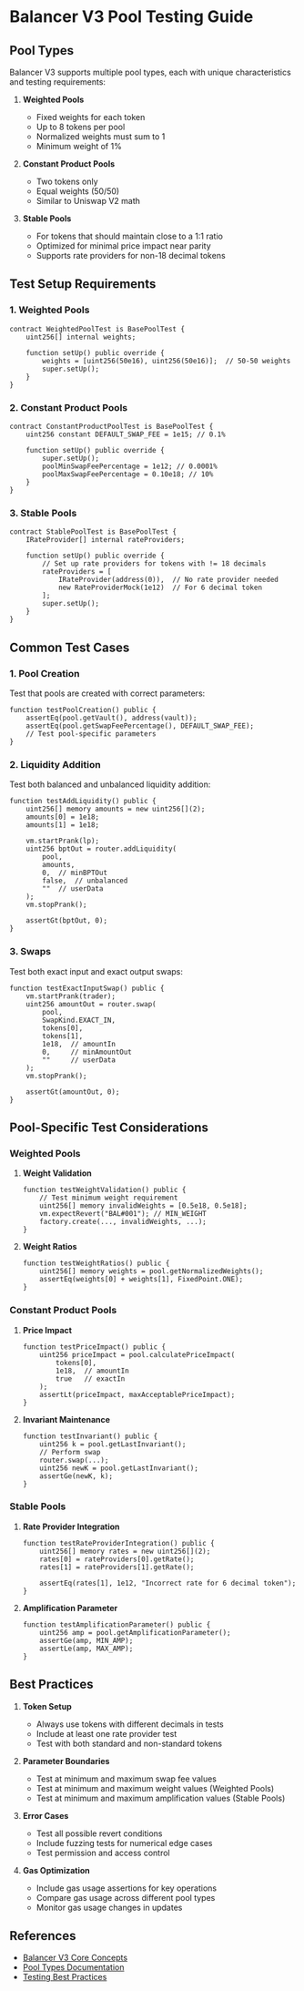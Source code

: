 # Balancer V3 Pool Testing Guide

## Pool Types

Balancer V3 supports multiple pool types, each with unique characteristics and testing requirements:

1. **Weighted Pools**
   - Fixed weights for each token
   - Up to 8 tokens per pool
   - Normalized weights must sum to 1
   - Minimum weight of 1%

2. **Constant Product Pools**
   - Two tokens only
   - Equal weights (50/50)
   - Similar to Uniswap V2 math

3. **Stable Pools**
   - For tokens that should maintain close to a 1:1 ratio
   - Optimized for minimal price impact near parity
   - Supports rate providers for non-18 decimal tokens

## Test Setup Requirements

### 1. Weighted Pools

```solidity
contract WeightedPoolTest is BasePoolTest {
    uint256[] internal weights;
    
    function setUp() public override {
        weights = [uint256(50e16), uint256(50e16)];  // 50-50 weights
        super.setUp();
    }
}
```

### 2. Constant Product Pools

```solidity
contract ConstantProductPoolTest is BasePoolTest {
    uint256 constant DEFAULT_SWAP_FEE = 1e15; // 0.1%
    
    function setUp() public override {
        super.setUp();
        poolMinSwapFeePercentage = 1e12; // 0.0001%
        poolMaxSwapFeePercentage = 0.10e18; // 10%
    }
}
```

### 3. Stable Pools

```solidity
contract StablePoolTest is BasePoolTest {
    IRateProvider[] internal rateProviders;
    
    function setUp() public override {
        // Set up rate providers for tokens with != 18 decimals
        rateProviders = [
            IRateProvider(address(0)),  // No rate provider needed
            new RateProviderMock(1e12)  // For 6 decimal token
        ];
        super.setUp();
    }
}
```

## Common Test Cases

### 1. Pool Creation

Test that pools are created with correct parameters:

```solidity
function testPoolCreation() public {
    assertEq(pool.getVault(), address(vault));
    assertEq(pool.getSwapFeePercentage(), DEFAULT_SWAP_FEE);
    // Test pool-specific parameters
}
```

### 2. Liquidity Addition

Test both balanced and unbalanced liquidity addition:

```solidity
function testAddLiquidity() public {
    uint256[] memory amounts = new uint256[](2);
    amounts[0] = 1e18;
    amounts[1] = 1e18;
    
    vm.startPrank(lp);
    uint256 bptOut = router.addLiquidity(
        pool,
        amounts,
        0,  // minBPTOut
        false,  // unbalanced
        ""  // userData
    );
    vm.stopPrank();
    
    assertGt(bptOut, 0);
}
```

### 3. Swaps

Test both exact input and exact output swaps:

```solidity
function testExactInputSwap() public {
    vm.startPrank(trader);
    uint256 amountOut = router.swap(
        pool,
        SwapKind.EXACT_IN,
        tokens[0],
        tokens[1],
        1e18,  // amountIn
        0,     // minAmountOut
        ""     // userData
    );
    vm.stopPrank();
    
    assertGt(amountOut, 0);
}
```

## Pool-Specific Test Considerations

### Weighted Pools

1. **Weight Validation**
   ```solidity
   function testWeightValidation() public {
       // Test minimum weight requirement
       uint256[] memory invalidWeights = [0.5e18, 0.5e18];
       vm.expectRevert("BAL#001"); // MIN_WEIGHT
       factory.create(..., invalidWeights, ...);
   }
   ```

2. **Weight Ratios**
   ```solidity
   function testWeightRatios() public {
       uint256[] memory weights = pool.getNormalizedWeights();
       assertEq(weights[0] + weights[1], FixedPoint.ONE);
   }
   ```

### Constant Product Pools

1. **Price Impact**
   ```solidity
   function testPriceImpact() public {
       uint256 priceImpact = pool.calculatePriceImpact(
           tokens[0],
           1e18,  // amountIn
           true   // exactIn
       );
       assertLt(priceImpact, maxAcceptablePriceImpact);
   }
   ```

2. **Invariant Maintenance**
   ```solidity
   function testInvariant() public {
       uint256 k = pool.getLastInvariant();
       // Perform swap
       router.swap(...);
       uint256 newK = pool.getLastInvariant();
       assertGe(newK, k);
   }
   ```

### Stable Pools

1. **Rate Provider Integration**
   ```solidity
   function testRateProviderIntegration() public {
       uint256[] memory rates = new uint256[](2);
       rates[0] = rateProviders[0].getRate();
       rates[1] = rateProviders[1].getRate();
       
       assertEq(rates[1], 1e12, "Incorrect rate for 6 decimal token");
   }
   ```

2. **Amplification Parameter**
   ```solidity
   function testAmplificationParameter() public {
       uint256 amp = pool.getAmplificationParameter();
       assertGe(amp, MIN_AMP);
       assertLe(amp, MAX_AMP);
   }
   ```

## Best Practices

1. **Token Setup**
   - Always use tokens with different decimals in tests
   - Include at least one rate provider test
   - Test with both standard and non-standard tokens

2. **Parameter Boundaries**
   - Test at minimum and maximum swap fee values
   - Test at minimum and maximum weight values (Weighted Pools)
   - Test at minimum and maximum amplification values (Stable Pools)

3. **Error Cases**
   - Test all possible revert conditions
   - Include fuzzing tests for numerical edge cases
   - Test permission and access control

4. **Gas Optimization**
   - Include gas usage assertions for key operations
   - Compare gas usage across different pool types
   - Monitor gas usage changes in updates

## References

- [Balancer V3 Core Concepts](https://docs.balancer.fi/concepts/pools)
- [Pool Types Documentation](https://docs.balancer.fi/concepts/pools/pool-types)
- [Testing Best Practices](https://docs.balancer.fi/guides/testing) 